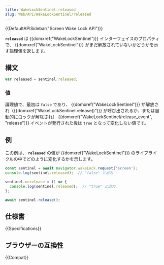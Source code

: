 ```yaml
---
title: WakeLockSentinel.released
slug: Web/API/WakeLockSentinel/released
---
```

{{DefaultAPISidebar("Screen Wake Lock API")}}

**`released`** は {{domxref("WakeLockSentinel")}} インターフェイスのプロパティで、 {{domxref("WakeLockSentinel")}} がまだ解放されていないかどうかを示す論理値を返します。

## 構文

```js
var released = sentinel.released;
```

### 値

論理値で、最初は `false` であり、 {{domxref("WakeLockSentinel")}} が解放され（{{domxref("WakeLockSentinel.release()")}} が呼び出されるか、または自動的にロックが解除され） {{domxref("WakeLockSentinel/release_event", "release")}} イベントが発行された後は `true` となって変化しない値です。

## 例

この例は、 **`released`** の値が {{domxref("WakeLockSentinel")}} のライフライクルの中でどのように変化するかを示します。

```js
const sentinel = await navigator.wakeLock.request('screen');
console.log(sentinel.released);  // "false" と出力

sentinel.onrelease = () => {
  console.log(sentinel.released);  // "true" と出力
};

await sentinel.release();
```

## 仕様書

{{Specifications}}

## ブラウザーの互換性

{{Compat}}
